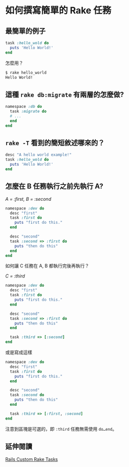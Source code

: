 # 如何撰寫簡單的 Rake 任務

## 最簡單的例子

```ruby
task :hello_wold do
  puts 'Hello World!'
end
```

怎麼用？

```bash
$ rake hello_world
Hello World!
```

## 這種 `rake db:migrate` 有兩層的怎麼做?

```ruby
namespace :db do
  task :migrate do
  # ...
  end
end
```

## `rake -T` 看到的簡短敘述哪來的？

```ruby
desc "A hello world example!"
task :hello_wold do
  puts 'Hello World!'
end
```

## 怎麼在 B 任務執行之前先執行 A?

_A = :first, B = :second_

```ruby
namespace :dev do
  desc "first"
  task :first do
    puts "first do this."
  end

  desc "second"
  task :second => :first do
    puts "then do this"
  end
end
```

如何讓 C 任務在 A, B 都執行完後再執行？

_C = :third_

```ruby
namespace :dev do
  desc "first"
  task :first do
    puts "first do this."
  end

  desc "second"
  task :second => :first do
    puts "then do this"
  end

  task :third => [:second]
end
```

或是寫成這樣

```ruby
namespace :dev do
  desc "first"
  task :first do
    puts "first do this."
  end

  desc "second"
  task :second do
    puts "then do this"
  end

  task :third => [:first, :second]
end
```

注意到區塊是可選的，即 `:third` 任務無需使用 `do…end`。

## 延伸閱讀

[Rails Custom Rake Tasks](http://edgeguides.rubyonrails.org/command_line.html#custom-rake-tasks)

